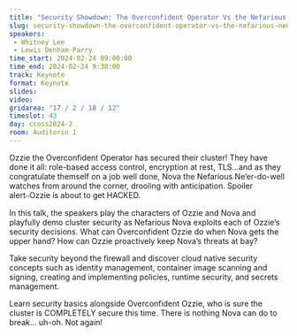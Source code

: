 ```yaml
---
title: "Security Showdown: The Overconfident Operator Vs the Nefarious Ne’er-Do-Well"
slug: security-showdown-the-overconfident-operator-vs-the-nefarious-neer-do-well
speakers:
 - Whitney Lee
 - Lewis Denham-Parry
time_start: 2024-02-24 09:00:00
time_end: 2024-02-24 9:30:00
track: Keynote
format: Keynote
slides: 
video: 
gridarea: "17 / 2 / 18 / 12"
timeslot: 43
day: ccoss2024-2
room: Auditorio 1
---
```


Ozzie the Overconfident Operator has secured their cluster! They have done it all: role-based access control, encryption at rest, TLS…and as they congratulate themself on a job well done, Nova the Nefarious Ne’er-do-well watches from around the corner, drooling with anticipation. Spoiler alert⎯Ozzie is about to get HACKED.
 
In this talk, the speakers play the characters of Ozzie and Nova and playfully demo cluster security as Nefarious Nova exploits each of Ozzie’s security decisions. What can Overconfident Ozzie do when Nova gets the upper hand? How can Ozzie proactively keep Nova’s threats at bay? 
 
Take security beyond the firewall and discover cloud native security concepts such as identity management, container image scanning and signing, creating and implementing policies, runtime security, and secrets management.
 
Learn security basics alongside Overconfident Ozzie, who is sure the cluster is COMPLETELY secure this time. There is nothing Nova can do to break… uh-oh. Not again!
